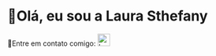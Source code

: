 # 💁Olá, eu sou a Laura Sthefany

🔮Entre em contato comigo: <a href="https://www.linkedin.com/in/laurasthefany/" target="_blank">
<img height="25px" alt="Laura_Linkedin" src="https://lh3.googleusercontent.com/proxy/KRapiFIZxuVRSLaGwQPkQguLzGQKAALVkbVoXWqfAjIGQBwoZg_UOEaTmIHwIvz1mpq-3F5qfrsFXDEa2z3N1cEXaYu6-u-kl1Gabv0W_2NmMVCjJEK3dHVnhl2UEipt_jC_aeRhYbh9iWpU1wNjODrq3CUiK2w;"></a>

